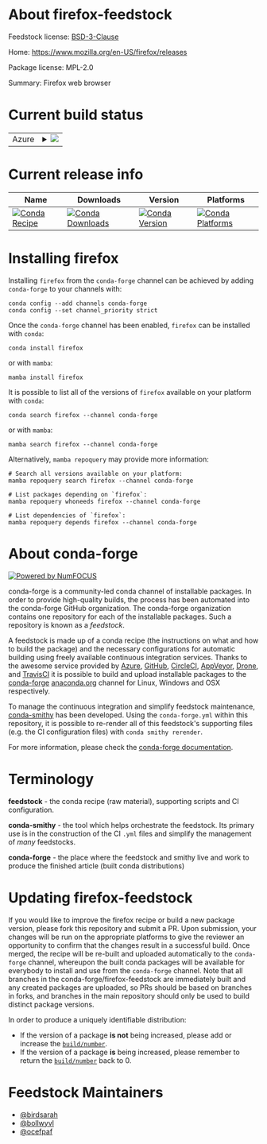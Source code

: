 About firefox-feedstock
=======================

Feedstock license: [BSD-3-Clause](https://github.com/conda-forge/firefox-feedstock/blob/main/LICENSE.txt)

Home: https://www.mozilla.org/en-US/firefox/releases

Package license: MPL-2.0

Summary: Firefox web browser

Current build status
====================


<table>
    
  <tr>
    <td>Azure</td>
    <td>
      <details>
        <summary>
          <a href="https://dev.azure.com/conda-forge/feedstock-builds/_build/latest?definitionId=7782&branchName=main">
            <img src="https://dev.azure.com/conda-forge/feedstock-builds/_apis/build/status/firefox-feedstock?branchName=main">
          </a>
        </summary>
        <table>
          <thead><tr><th>Variant</th><th>Status</th></tr></thead>
          <tbody><tr>
              <td>linux_64</td>
              <td>
                <a href="https://dev.azure.com/conda-forge/feedstock-builds/_build/latest?definitionId=7782&branchName=main">
                  <img src="https://dev.azure.com/conda-forge/feedstock-builds/_apis/build/status/firefox-feedstock?branchName=main&jobName=linux&configuration=linux%20linux_64_" alt="variant">
                </a>
              </td>
            </tr><tr>
              <td>osx_64</td>
              <td>
                <a href="https://dev.azure.com/conda-forge/feedstock-builds/_build/latest?definitionId=7782&branchName=main">
                  <img src="https://dev.azure.com/conda-forge/feedstock-builds/_apis/build/status/firefox-feedstock?branchName=main&jobName=osx&configuration=osx%20osx_64_" alt="variant">
                </a>
              </td>
            </tr><tr>
              <td>osx_arm64</td>
              <td>
                <a href="https://dev.azure.com/conda-forge/feedstock-builds/_build/latest?definitionId=7782&branchName=main">
                  <img src="https://dev.azure.com/conda-forge/feedstock-builds/_apis/build/status/firefox-feedstock?branchName=main&jobName=osx&configuration=osx%20osx_arm64_" alt="variant">
                </a>
              </td>
            </tr><tr>
              <td>win_64</td>
              <td>
                <a href="https://dev.azure.com/conda-forge/feedstock-builds/_build/latest?definitionId=7782&branchName=main">
                  <img src="https://dev.azure.com/conda-forge/feedstock-builds/_apis/build/status/firefox-feedstock?branchName=main&jobName=win&configuration=win%20win_64_" alt="variant">
                </a>
              </td>
            </tr>
          </tbody>
        </table>
      </details>
    </td>
  </tr>
</table>

Current release info
====================

| Name | Downloads | Version | Platforms |
| --- | --- | --- | --- |
| [![Conda Recipe](https://img.shields.io/badge/recipe-firefox-green.svg)](https://anaconda.org/conda-forge/firefox) | [![Conda Downloads](https://img.shields.io/conda/dn/conda-forge/firefox.svg)](https://anaconda.org/conda-forge/firefox) | [![Conda Version](https://img.shields.io/conda/vn/conda-forge/firefox.svg)](https://anaconda.org/conda-forge/firefox) | [![Conda Platforms](https://img.shields.io/conda/pn/conda-forge/firefox.svg)](https://anaconda.org/conda-forge/firefox) |

Installing firefox
==================

Installing `firefox` from the `conda-forge` channel can be achieved by adding `conda-forge` to your channels with:

```
conda config --add channels conda-forge
conda config --set channel_priority strict
```

Once the `conda-forge` channel has been enabled, `firefox` can be installed with `conda`:

```
conda install firefox
```

or with `mamba`:

```
mamba install firefox
```

It is possible to list all of the versions of `firefox` available on your platform with `conda`:

```
conda search firefox --channel conda-forge
```

or with `mamba`:

```
mamba search firefox --channel conda-forge
```

Alternatively, `mamba repoquery` may provide more information:

```
# Search all versions available on your platform:
mamba repoquery search firefox --channel conda-forge

# List packages depending on `firefox`:
mamba repoquery whoneeds firefox --channel conda-forge

# List dependencies of `firefox`:
mamba repoquery depends firefox --channel conda-forge
```


About conda-forge
=================

[![Powered by
NumFOCUS](https://img.shields.io/badge/powered%20by-NumFOCUS-orange.svg?style=flat&colorA=E1523D&colorB=007D8A)](https://numfocus.org)

conda-forge is a community-led conda channel of installable packages.
In order to provide high-quality builds, the process has been automated into the
conda-forge GitHub organization. The conda-forge organization contains one repository
for each of the installable packages. Such a repository is known as a *feedstock*.

A feedstock is made up of a conda recipe (the instructions on what and how to build
the package) and the necessary configurations for automatic building using freely
available continuous integration services. Thanks to the awesome service provided by
[Azure](https://azure.microsoft.com/en-us/services/devops/), [GitHub](https://github.com/),
[CircleCI](https://circleci.com/), [AppVeyor](https://www.appveyor.com/),
[Drone](https://cloud.drone.io/welcome), and [TravisCI](https://travis-ci.com/)
it is possible to build and upload installable packages to the
[conda-forge](https://anaconda.org/conda-forge) [anaconda.org](https://anaconda.org/)
channel for Linux, Windows and OSX respectively.

To manage the continuous integration and simplify feedstock maintenance,
[conda-smithy](https://github.com/conda-forge/conda-smithy) has been developed.
Using the ``conda-forge.yml`` within this repository, it is possible to re-render all of
this feedstock's supporting files (e.g. the CI configuration files) with ``conda smithy rerender``.

For more information, please check the [conda-forge documentation](https://conda-forge.org/docs/).

Terminology
===========

**feedstock** - the conda recipe (raw material), supporting scripts and CI configuration.

**conda-smithy** - the tool which helps orchestrate the feedstock.
                   Its primary use is in the construction of the CI ``.yml`` files
                   and simplify the management of *many* feedstocks.

**conda-forge** - the place where the feedstock and smithy live and work to
                  produce the finished article (built conda distributions)


Updating firefox-feedstock
==========================

If you would like to improve the firefox recipe or build a new
package version, please fork this repository and submit a PR. Upon submission,
your changes will be run on the appropriate platforms to give the reviewer an
opportunity to confirm that the changes result in a successful build. Once
merged, the recipe will be re-built and uploaded automatically to the
`conda-forge` channel, whereupon the built conda packages will be available for
everybody to install and use from the `conda-forge` channel.
Note that all branches in the conda-forge/firefox-feedstock are
immediately built and any created packages are uploaded, so PRs should be based
on branches in forks, and branches in the main repository should only be used to
build distinct package versions.

In order to produce a uniquely identifiable distribution:
 * If the version of a package **is not** being increased, please add or increase
   the [``build/number``](https://docs.conda.io/projects/conda-build/en/latest/resources/define-metadata.html#build-number-and-string).
 * If the version of a package **is** being increased, please remember to return
   the [``build/number``](https://docs.conda.io/projects/conda-build/en/latest/resources/define-metadata.html#build-number-and-string)
   back to 0.

Feedstock Maintainers
=====================

* [@birdsarah](https://github.com/birdsarah/)
* [@bollwyvl](https://github.com/bollwyvl/)
* [@ocefpaf](https://github.com/ocefpaf/)

